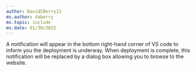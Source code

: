 ```yaml
---
author: DavidCBerry13
ms.author: daberry
ms.topic: include
ms.date: 01/30/2022
---
```

A notification will appear in the bottom right-hand corner of VS code to inform you the deployment is underway.  When deployment is complete, this notification will be replaced by a dialog box allowing you to browse to the website.